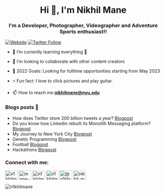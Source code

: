 



<!--### Hi there, I'm Nikhil 👋

[![Website](https://img.shields.io/website?label=nikhilmane.com&style=for-the-badge&url=https%3A%2F%2Fnikhilmane.com)](https://nikhilmane.com)
[![Twitter Follow](https://img.shields.io/twitter/follow/n1khilmane?color=1DA1F2&logo=twitter&style=for-the-badge)](https://twitter.com/n1khilmane)

## I'm a Developer, Photographer, Videographer and Adventure Sports enthusiast!!

- 🔭 I just launched my website: [Portfolio][website]!
- 🌱 I’m currently learning everything 🤣
- 👯 I’m looking to collaborate with other content creators
- 🥅 2021 Goals: Contribute more to Open Source projects
- ⚡ Fun fact: I love to click pictures and play guitar.



### Connect with me:

[<img align="left" alt="nikhilmane.com" width="22px" src="https://raw.githubusercontent.com/iconic/open-iconic/master/svg/globe.svg" />][website]
[<img align="left" alt="codeSTACKr | YouTube" width="22px" src="https://cdn.jsdelivr.net/npm/simple-icons@v3/icons/youtube.svg" />][youtube]
[<img align="left" alt="codeSTACKr | Twitter" width="22px" src="https://cdn.jsdelivr.net/npm/simple-icons@v3/icons/twitter.svg" />][twitter]
[<img align="left" alt="codeSTACKr | LinkedIn" width="22px" src="https://cdn.jsdelivr.net/npm/simple-icons@v3/icons/linkedin.svg" />][linkedin]
[<img align="left" alt="codeSTACKr | Instagram" width="22px" src="https://cdn.jsdelivr.net/npm/simple-icons@v3/icons/instagram.svg" />][instagram]

<br />

### Languages and Tools:

<img align="left" alt="Visual Studio Code" width="26px" src="https://raw.githubusercontent.com/github/explore/80688e429a7d4ef2fca1e82350fe8e3517d3494d/topics/visual-studio-code/visual-studio-code.png" />
<img align="left" alt="HTML5" width="26px" src="https://raw.githubusercontent.com/github/explore/80688e429a7d4ef2fca1e82350fe8e3517d3494d/topics/html/html.png" />
<img align="left" alt="CSS3" width="26px" src="https://raw.githubusercontent.com/github/explore/80688e429a7d4ef2fca1e82350fe8e3517d3494d/topics/css/css.png" />
<img align="left" alt="Sass" width="26px" src="https://raw.githubusercontent.com/github/explore/80688e429a7d4ef2fca1e82350fe8e3517d3494d/topics/sass/sass.png" />
<img align="left" alt="JavaScript" width="26px" src="https://raw.githubusercontent.com/github/explore/80688e429a7d4ef2fca1e82350fe8e3517d3494d/topics/javascript/javascript.png" />
<img align="left" alt="React" width="26px" src="https://raw.githubusercontent.com/github/explore/80688e429a7d4ef2fca1e82350fe8e3517d3494d/topics/react/react.png" />
<img align="left" alt="Gatsby" width="26px" src="https://raw.githubusercontent.com/github/explore/e94815998e4e0713912fed477a1f346ec04c3da2/topics/gatsby/gatsby.png" />
<img align="left" alt="GraphQL" width="26px" src="https://raw.githubusercontent.com/github/explore/80688e429a7d4ef2fca1e82350fe8e3517d3494d/topics/graphql/graphql.png" />
<img align="left" alt="Node.js" width="26px" src="https://raw.githubusercontent.com/github/explore/80688e429a7d4ef2fca1e82350fe8e3517d3494d/topics/nodejs/nodejs.png" />
<img align="left" alt="Deno" width="26px" src="https://raw.githubusercontent.com/github/explore/361e2821e2dea67711cde99c9c40ed357061cf27/topics/deno/deno.png" />
<img align="left" alt="SQL" width="26px" src="https://raw.githubusercontent.com/github/explore/80688e429a7d4ef2fca1e82350fe8e3517d3494d/topics/sql/sql.png" />
<img align="left" alt="MySQL" width="26px" src="https://raw.githubusercontent.com/github/explore/80688e429a7d4ef2fca1e82350fe8e3517d3494d/topics/mysql/mysql.png" />
<img align="left" alt="MongoDB" width="26px" src="https://raw.githubusercontent.com/github/explore/80688e429a7d4ef2fca1e82350fe8e3517d3494d/topics/mongodb/mongodb.png" />
<img align="left" alt="Git" width="26px" src="https://raw.githubusercontent.com/github/explore/80688e429a7d4ef2fca1e82350fe8e3517d3494d/topics/git/git.png" />
<img align="left" alt="GitHub" width="26px" src="https://raw.githubusercontent.com/github/explore/78df643247d429f6cc873026c0622819ad797942/topics/github/github.png" />
<img align="left" alt="Terminal" width="26px" src="https://raw.githubusercontent.com/github/explore/80688e429a7d4ef2fca1e82350fe8e3517d3494d/topics/terminal/terminal.png" />

<br />
<br />

---

<!--### 📺 Latest YouTube Videos

<!-- YOUTUBE:START 
- [7 HOUR React Course, Quantum Computing, and Top CSS Frameworks 🤯 // STACKr News Weekly - Issue 2](https://www.youtube.com/watch?v=z8RAL5f-SF0)
- [Top VS Code Updates | v1.58 Released!! | Tips & Tricks 2021 (Visual Studio Code)](https://www.youtube.com/watch?v=lWC3bSuADRw)
- [AI Copilots, Dinosaurs, and AWS 🤯 // STACKr News Weekly - Issue 1](https://www.youtube.com/watch?v=7kmb7-tFuXM)
- [First Look at GitHub Copilot in VS Code | Just Another AI Programming Tool?](https://www.youtube.com/watch?v=calK4DpJV8A)
- [The Secret Blog Writing Formula That Actually Works](https://www.youtube.com/watch?v=-7ztydZcSgY)
<!-- YOUTUBE:END -->

<!--➡️ [more videos...](https://youtube.com/codestackr)

---

### 📕 Latest Blog Posts

<!-- BLOG-POST-LIST:START
- [How To Pass Application Tracking Systems (ATS) & Get Interviews - Resume Tips for Software Developer](https://dev.to/codestackr/how-to-pass-application-tracking-systems-ats-get-interviews-resume-tips-for-software-developer-4bmo)
- [Microinteractions: Password Validation Animation](https://dev.to/codestackr/microinteractions-password-validation-animation-5629)
- [Notion + YouTube - A Powerful Combination for Productivity](https://dev.to/codestackr/notion-youtube-a-powerful-combination-for-productivity-1def)
- [Regular Expressions (RegEx) Crash Course](https://dev.to/codestackr/regular-expressions-regex-crash-course-248n)
- [Emmet Part 2 - Advanced](https://dev.to/codestackr/emmet-part-2-advanced-4c65)
<!-- BLOG-POST-LIST:END 

➡️ [more blog posts...](https://codestackr.com)

-->

<!--<details>
  <summary>:zap: Recent GitHub Activity</summary>
  
<!--START_SECTION:activity
1. 🗣 Commented on [#1](https://github.com/codeSTACKr/portfolio-sass/issues/1) in [codeSTACKr/portfolio-sass](https://github.com/codeSTACKr/portfolio-sass)
2. 🎉 Merged PR [#1](https://github.com/codeSTACKr/portfolio-sass/pull/1) in [codeSTACKr/portfolio-sass](https://github.com/codeSTACKr/portfolio-sass)
3. 🗣 Commented on [#10](https://github.com/codeSTACKr/codestackr-vscode-theme/issues/10) in [codeSTACKr/codestackr-vscode-theme](https://github.com/codeSTACKr/codestackr-vscode-theme)
4. 🗣 Commented on [#11](https://github.com/codeSTACKr/codestackr-vscode-theme/issues/11) in [codeSTACKr/codestackr-vscode-theme](https://github.com/codeSTACKr/codestackr-vscode-theme)
5. ❌ Closed PR [#1](https://github.com/codeSTACKr/spotify-now-playing/pull/1) in [codeSTACKr/spotify-now-playing](https://github.com/codeSTACKr/spotify-now-playing)
END_SECTION:activity-->

<!--</details>

<details>
  <summary>:zap: GitHub Stats</summary>

  <img align="left" alt="codeSTACKr's GitHub Stats" src="https://github-readme-stats.codestackr.vercel.app/api?username=codeSTACKr&show_icons=true&hide_border=true" />

</details>

[website]: https://nikhilmane.com
[course]: http://vsCodeHero.com
[twitter]: https://twitter.com/n1khilmane
[youtube]: https://youtube.com/codeSTACKr
[instagram]: https://instagram.com/n1khilmane
[linkedin]: https://linkedin.com/in/mane-nikhil -->

<h1 align="center">Hi 👋, I'm Nikhil Mane</h1>
<h3 align="center">I'm a Developer, Photographer, Videographer and Adventure Sports enthusiast!!</h3>

<!--<p align="left"> <img src="https://komarev.com/ghpvc/?username=n1khilmane&label=Profile%20views&color=0e75b6&style=flat" alt="n1khilmane" /> </p>

<p align="left"> <a href="https://github.com/ryo-ma/github-profile-trophy"><img src="https://github-profile-trophy.vercel.app/?username=n1khilmane" alt="n1khilmane" /></a> </p>

<p align="left"> <a href="https://twitter.com/n1khilmane" target="blank"><img src="https://img.shields.io/twitter/follow/n1khilmane?logo=twitter&style=for-the-badge" alt="n1khilmane" /></a> </p>-->

[![Website](https://img.shields.io/website?label=nikhilmane.com&style=for-the-badge&url=https%3A%2F%2Fnikhilmane.com)](https://nikhilmane.com)
[![Twitter Follow](https://img.shields.io/twitter/follow/n1khilmane?color=1DA1F2&logo=twitter&style=for-the-badge)](https://twitter.com/n1khilmane)

<!--- 🔭 I just launched my website: [Portfolio][website]!-->

- 🌱 I’m currently learning everything 🤣

- 👯 I’m looking to collaborate with other content creators

- 🥅 2022 Goals: Looking for fulltime opportunities starting from May 2023

- ⚡ Fun fact: I love to click pictures and play guitar.

- 📫 How to reach me **nikhilmane@nyu.edu**

<!-- 📄 Know about my experiences [Resume](https://drive.google.com/file/d/1Ik4afPuYXHS6RahNQyXgYWil89CKQsEl/view)-->

### Blogs posts 📄 
<!-- BLOG-POST-LIST:START -->
- How does Twitter store 200 billion tweets a year? [Blogpost](https://nikhil-mane.hashnode.dev/how-does-twitter-store-200-billion-tweets-a-year)
- Do you know how Linkedin rebuilt its Monolith Messaging platform? [Blogpost](https://nikhil-mane.hashnode.dev/do-you-know-how-linkedin-rebuilt-its-monolith-messaging-platform)
- My Journey to New York City [Blogpost](https://medium.com/@n1khilmane/my-journey-to-the-new-york-city-60c918f159e4)
- Genetic Programming [Blogpost](https://medium.com/@n1khilmane/genetic-programming-c65362433a68)
- Football [Blogpost](https://medium.com/@n1khilmane/my-football-journey-3fa77956df18)
- Hackathons [Blogpost](https://medium.com/@n1khilmane/hackathons-547539b5f4dd)
<!-- BLOG-POST-LIST:END -->

<h3 align="left">Connect with me:</h3>
<p align="left">
<!--<a href="https://dev.to/nikhilmane" target="blank"><img align="center" src="https://cdn.jsdelivr.net/npm/simple-icons@3.0.1/icons/dev-dot-to.svg" alt="nikhilmane" height="30" width="40" /></a>-->
<a href="https://twitter.com/n1khilmane" target="blank"><img align="center" src="https://raw.githubusercontent.com/rahuldkjain/github-profile-readme-generator/master/src/images/icons/Social/twitter.svg" alt="n1khilmane" height="30" width="40" /></a>
<a href="https://linkedin.com/in/mane-nikhil" target="blank"><img align="center" src="https://raw.githubusercontent.com/rahuldkjain/github-profile-readme-generator/master/src/images/icons/Social/linked-in-alt.svg" alt="mane-nikhil" height="30" width="40" /></a>
<a href="https://fb.com/n1khilmane" target="blank"><img align="center" src="https://raw.githubusercontent.com/rahuldkjain/github-profile-readme-generator/master/src/images/icons/Social/facebook.svg" alt="n1khilmane" height="30" width="40" /></a>
<a href="https://instagram.com/n1khilmane" target="blank"><img align="center" src="https://raw.githubusercontent.com/rahuldkjain/github-profile-readme-generator/master/src/images/icons/Social/instagram.svg" alt="n1khilmane" height="30" width="40" /></a>
<a href="https://medium.com/@n1khilmane" target="blank"><img align="center" src="https://raw.githubusercontent.com/rahuldkjain/github-profile-readme-generator/master/src/images/icons/Social/medium.svg" alt="@n1khilmane" height="30" width="40" /></a>
<a href="https://www.leetcode.com/nikhil_mane" target="blank"><img align="center" src="https://raw.githubusercontent.com/rahuldkjain/github-profile-readme-generator/master/src/images/icons/Social/leet-code.svg" alt="nikhil_mane" height="30" width="40" /></a>
<!--<a href="https://auth.geeksforgeeks.org/user/stillirise" target="blank"><img align="center" src="https://raw.githubusercontent.com/rahuldkjain/github-profile-readme-generator/master/src/images/icons/Social/geeks-for-geeks.svg" alt="stillirise" height="30" width="40" /></a>-->
</p>



<!--<p><img align="left" src="https://github-readme-stats.vercel.app/api/top-langs?username=n1khilmane&show_icons=true&locale=en&layout=compact" alt="n1khilmane" /></p>-->

<!--<p>&nbsp;<img align="center" src="https://github-readme-stats.vercel.app/api?username=n1khilmane&show_icons=true&locale=en" alt="n1khilmane" /></p>-->

<p><img align="center" src="https://github-readme-streak-stats.herokuapp.com/?user=n1khilmane&" alt="n1khilmane" /></p>

[website]: https://nikhilmane.com
[course]: http://vsCodeHero.com
[twitter]: https://twitter.com/n1khilmane
[youtube]: https://youtube.com/codeSTACKr
[instagram]: https://instagram.com/n1khilmane
[linkedin]: https://linkedin.com/in/mane-nikhil 



